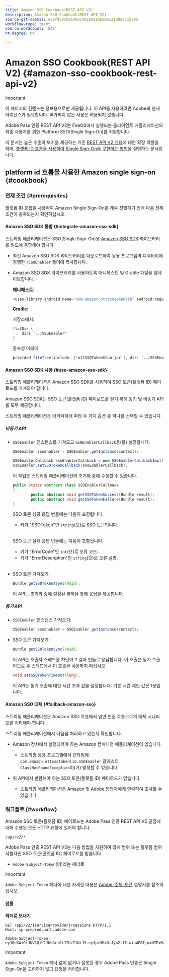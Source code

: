 ```yaml
---
title: Amazon SSO Cookbook(REST API V2)
description: Amazon SSO Cookbook(REST API V2)
source-git-commit: e5ef8c0cba636ac4d2bda1abe0e121d0ecc1b795
workflow-type: tm+mt
source-wordcount: '542'
ht-degree: 0%

---
```


# Amazon SSO Cookbook(REST API V2) {#amazon-sso-cookbook-rest-api-v2}

>[!IMPORTANT]
>
>이 페이지의 컨텐츠는 정보용으로만 제공됩니다. 이 API를 사용하려면 Adobe의 현재 라이선스가 필요합니다. 허가되지 않은 사용은 허용되지 않습니다.

Adobe Pass 인증 REST API V2는 FireOS에서 실행되는 클라이언트 애플리케이션의 최종 사용자를 위한 Platform SSO(Single Sign-On)를 지원합니다.

이 문서는 높은 수준의 보기를 제공하는 기존 [REST API V2 개요](/help/authentication/rest-api-v2/rest-api-v2-overview.md)에 대한 확장 역할을 하며, [플랫폼 ID 흐름을 사용하여 Single Sign-On을 구현하는 방법](/help/authentication/rest-api-v2/flows/single-sign-on-access-flows/rest-api-v2-single-sign-on-platform-identity-flows.md)을 설명하는 문서입니다.

## platform id 흐름을 사용한 Amazon single sign-on {#cookbook}

### 전제 조건 {#prerequisites}

플랫폼 ID 흐름을 사용하여 Amazon Single Sign-On을 계속 진행하기 전에 다음 전제 조건이 충족되는지 확인하십시오.

#### Amazon SSO SDK 통합 {#integrate-amazon-sso-sdk}

스트리밍 애플리케이션은 SSO(Single Sign-On)용 [Amazon SSO SDK](https://tve.zendesk.com/hc/en-us/article_attachments/360064368131/ottSSOTokenLib_v1.jar) 라이브러리를 빌드에 통합해야 합니다.

* 최신 Amazon SSO SDK 라이브러리를 다운로드하여 응용 프로그램의 디렉터리에 평행한 `/SSOEnabler` 폴더에 복사합니다.

* Amazon SSO SDK 라이브러리를 사용하도록 매니페스트 및 Gradle 파일을 업데이트합니다.

  **매니페스트:**

  ```JAVA
  <uses-library android:name="com.amazon.ottssotokenlib" android:required="false">
  ```

  **Gradle:**

  저장소에서:

  ```JAVA
  flatDir {
      dirs '../SSOEnabler'
  }
  ```

  종속성 아래에:

  ```JAVA
  provided fileTree(include: ['ottSSOTokenStub.jar'], dir: '../SSOEnabler')
  ```

#### Amazon SSO SDK 사용 {#use-amazon-sso-sdk}

스트리밍 애플리케이션은 Amazon SSO SDK를 사용하여 SSO 토큰(플랫폼 ID) 페이로드를 가져와야 합니다.

Amazon SSO SDK는 SSO 토큰(플랫폼 ID) 페이로드를 얻기 위해 동기 및 비동기 API를 모두 제공합니다.

스트리밍 애플리케이션은 아키텍처에 따라 두 가지 옵션 중 하나를 선택할 수 있습니다.

##### 비동기 API

* `SSOEnabler` 인스턴스를 가져오고 `SSOEnablerCallback`을(를) 설정합니다.

  ```JAVA
  SSOEnabler ssoEnabler = SSOEnabler.getInstance(context);
  
  SSOEnablerCallback ssoEnablerCallback = new SSOEnablerCallbackImpl();
  ssoEnabler.setSSOTokenCallback(ssoEnablerCallback);
  ```

  이 작업은 스트리밍 애플리케이션의 초기화 중에 수행할 수 있습니다.

  ```JAVA
  public static abstract class SSOEnablerCallback
  {
          public abstract void getSSOTokenSuccess(Bundle result);
          public abstract void getSSOTokenFailure(Bundle result);
  }
  ```

  SSO 토큰 성공 응답 번들에는 다음이 포함됩니다.
   * 키가 &quot;SSOToken&quot;인 `string`(으)로 SSO 토큰입니다.

  <br/>

  SSO 토큰 실패 응답 번들에는 다음이 포함됩니다.
   * 키가 &quot;ErrorCode&quot;인 `int`(으)로 오류 코드.
   * 키가 &quot;ErrorDescription&quot;인 `string`(으)로 오류 설명.

  <br/>

* SSO 토큰 가져오기:

  ```JAVA
  Bundle getSSOTokenAsync(Void);
  ```

  이 API는 초기화 중에 설정된 콜백을 통해 응답을 제공합니다.

##### 동기 API

* `SSOEnabler` 인스턴스 가져오기:

  ```JAVA
  SSOEnabler ssoEnabler = SSOEnabler.getInstance(context);
  ```

* SSO 토큰 가져오기:

  ```JAVA
  Bundle getSSOTokenSync(Void);
  ```

  이 API는 호출자 스레드를 차단하고 결과 번들로 응답합니다. 이 호출은 동기 호출이므로 주 스레드에서 이 호출을 사용하지 마십시오.

  ```JAVA
  void setSSOTokenTimeout(long);
  ```

  이 API는 동기 호출에 대한 시간 초과 값을 설정합니다. 기본 시간 제한 값은 1분입니다.

#### Amazon SSO 대체 {#fallback-amazon-sso}

스트리밍 애플리케이션은 Amazon SSO 흐름에서 일반 인증 흐름으로의 대체 시나리오를 처리해야 합니다.

스트리밍 애플리케이션에서 다음을 처리하고 있는지 확인합니다.

* Amazon 장치에서 실행되어야 하는 Amazon 컴패니언 애플리케이션이 없습니다.
   * 스트리밍 응용 프로그램에서 런타임에 `com.amazon.ottssotokenlib.SSOEnabler` 클래스의 `ClassNotFoundException`이(가) 발생할 수 있습니다.

* 위 API에서 반환해야 하는 SSO 토큰(플랫폼 ID) 페이로드가 없습니다.
   * 스트리밍 애플리케이션은 Amazon 및 Adobe 담당자에게 연락하여 조사할 수 있습니다.

### 워크플로 {#workflow}

Amazon SSO 토큰(플랫폼 ID) 페이로드는 Adobe Pass 인증 REST API V2 끝점에 대해 수행된 모든 HTTP 요청에 있어야 합니다.

```
/api/v2/*
```

Adobe Pass 인증 REST API V2는 다음 방법을 지원하여 장치 범위 또는 플랫폼 범위 식별자인 SSO 토큰(플랫폼 ID) 페이로드를 받습니다.

* `Adobe-Subject-Token`(이)라는 헤더로

>[!IMPORTANT]
> 
> `Adobe-Subject-Token` 헤더에 대한 자세한 내용은 [Adobe-주체-토큰](/help/authentication/rest-api-v2/appendix/headers/rest-api-v2-appendix-headers-adobe-subject-token.md) 설명서를 참조하십시오.

#### 샘플

**헤더로 보내기**

```HTTPS
GET /api/v2/{serviceProvider}/sessions HTTP/1.1 
Host: sp-preprod.auth.adobe.com

Adobe-Subject-Token: eyJ0eXAiOiJKV1QiLCJhbGciOiJIUzI1NiJ9.eyJpc3MiOiJyb2t1IiwiaWF0IjoxNTExMzY4ODAyLCJleHAiOjE1NDI5MDQ4MDIsImF1ZCI6ImFkb2JlIiwic3ViIjoiNWZjYzMwODctYWJmZi00OGU4LWJhZTgtODQzODViZTFkMzQwIiwiZGlkIjoiY2FmZjQ1ZDAtM2NhMy00MDg3LWI2MjMtNjFkZjNhMmNlOWM4In0.JlBFhNhNCJCDXLwBjy5tt3PtPcqbMKEIGZ6sr2NA
```

>[!IMPORTANT]
>
> `Adobe-Subject-Token` 헤더 값이 없거나 잘못된 경우 Adobe Pass 인증은 Single Sign-On을 고려하지 않고 요청을 처리합니다.
